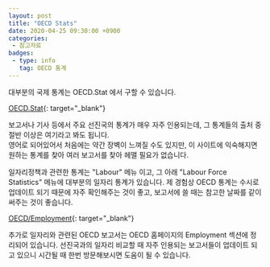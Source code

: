 ```yaml
---
layout: post
title: "OECD Stats"
date: 2020-04-25 09:30:00 +0900
categories: 
 - 참고자료
badges:
 - type: info
   tag: OECD 통계
---
```


대부분의 국제 통계는 OECD.Stat 에서 구할 수 있습니다.

<!--more-->

[OECD.Stat](https://stats.oecd.org/){: target="_blank"}

보고서나 기사 등에서 주요 선진국의 통계가 매우 자주 인용되는데, 그 통계들의 출처 중 절반 이상은 여기라고 봐도 됩니다.  
영어로 되어있어서 처음에는 약간 장벽이 느껴질 수도 있지만, 이 사이트에 익숙해지면 원하는 통계를 찾아 여러 보고서를 찾아 헤맬 필요가 없습니다.

일자리정책과 관련한 통계는 "Labour" 메뉴 이고, 그 아래 "Labour Force Statistics" 메뉴에 대부분의 일자리 통계가 있습니다.
제 경험상 OECD 통계는 수시로 업데이트 되기 때문에 자주 확인해주는 것이 좋고, 보고서에 쓸 때는 참고한 날짜를 같이 써주는 것이 좋습니다.

[OECD/Employment](http://www.oecd.org/employment/){: target="_blank"}

추가로 일자리와 관련된 OECD 보고서는 OECD 홈페이지의 Employment 섹션에 정리되어 있습니다.
선진국과의 일자리 비교할 때 자주 인용되는 보고서들이 업데이트 되고 있으니 시간될 때 한번 방문해보시면 도움이 될 수 있습니다.